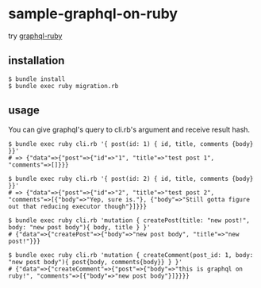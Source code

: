# sample-graphql-on-ruby

try [graphql-ruby](https://github.com/rmosolgo/graphql-ruby)

## installation
```
$ bundle install
$ bundle exec ruby migration.rb
```

## usage

You can give graphql's query to cli.rb's argument and receive result hash.

```
$ bundle exec ruby cli.rb '{ post(id: 1) { id, title, comments {body} }}'
# => {"data"=>{"post"=>{"id"=>"1", "title"=>"test post 1", "comments"=>[]}}}
```

```
$ bundle exec ruby cli.rb '{ post(id: 2) { id, title, comments {body} }}'
# => {"data"=>{"post"=>{"id"=>"2", "title"=>"test post 2", "comments"=>[{"body"=>"Yep, sure is."}, {"body"=>"Still gotta figure out that reducing executor though"}]}}}
```

```
$ bundle exec ruby cli.rb 'mutation { createPost(title: "new post!", body: "new post body"){ body, title } }'
# {"data"=>{"createPost"=>{"body"=>"new post body", "title"=>"new post!"}}}
```

```
$ bundle exec ruby cli.rb 'mutation { createComment(post_id: 1, body: "new post body"){ post{body, comments{body}} } }'
# {"data"=>{"createComment"=>{"post"=>{"body"=>"this is graphql on ruby!", "comments"=>[{"body"=>"new post body"}]}}}}
```
